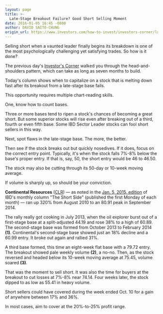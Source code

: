 ```yaml
---
layout: page
title: >-
  Late-Stage Breakout Failure? Good Short Selling Moment
date: 2016-01-05 16:45 -0800
author: DAVID SAITO-CHUNG
origin_url: https://www.investors.com/how-to-invest/investors-corner/late-stage-breakout-failure-good-short-selling-moment/
---
```


Selling short when a vaunted leader finally begins its breakdown is one of the most psychologically challenging yet satisfying trades. So how is it done?

The previous day's [Investor's Corner](http://education.investors.com/investors-corner.htm) walked you through the head-and-shoulders pattern, which can take as long as seven months to build.

Today's column shows when to capitalize on a stock that is melting down fast after its breakout from a late-stage base fails.

This opportunity requires multiple chart-reading skills.

One, know how to count bases.

Three or more bases tend to ripen a stock's chances of becoming a great short. But some superior stocks will rise even after breaking out of a third, fourth or even fifth base. Some IBD Sector Leader stocks can fool short sellers in this way.

Next, spot flaws in the late-stage base. The more, the better.

Then see if the stock breaks out but quickly nosedives. If it does, focus on the correct entry point. Typically, it's when the stock falls 7%-8% below the base's proper entry. If that is, say, 50, the short entry would be 46 to 46.50.

The stock may also be cutting through its 50-day or 10-week moving average.

If volume is sharply up, so should be your conviction.

**Continental Resources** ([CLR](https://research.investors.com/quote.aspx?symbol=CLR)) — as noted in the [Jan. 5, 2015, edition](http://news.investors.com/investing-the-short-side/010215-732986-how-to-sell-short.htm) of IBD's monthly column "The Short Side" (published the first Monday of each month) — ran up 320% from August 2010 to an 80.91 peak in September 2014.

The rally really got cooking in July 2013, when the oil explorer burst out of a first-stage base at a split-adjusted 44.19 and rose 38% to a high of 60.89. The second-stage base was formed from October 2013 to February 2014 **(1)**. Continental's second-stage base showed just an 18% decline and a 60.99 entry. It broke out again and rallied 31%.

A third base formed, this time an eight-week flat base with a 79.72 entry. The breakout showed pale weekly volume **(2)**, a no-no. Then, as the stock reversed and headed below its 10-week moving average at 75.45, volume soared **(3)**.

That was the moment to sell short. It was also the time for buyers at the breakout to cut losses at 7%-8% near 74.14. Four weeks later, the stock dipped to as low as 55.41 in heavy volume.

Short sellers could have covered during the week ended Oct. 10 for a gain of anywhere between 17% and 36%.

In most cases, aim to cover at the 20%-to-25% profit range.
